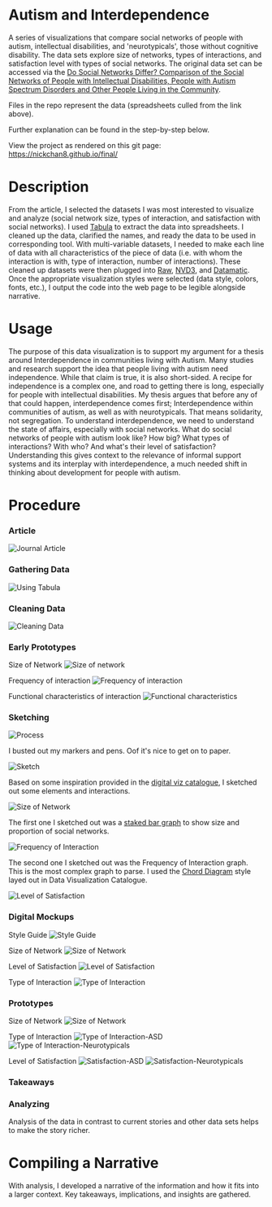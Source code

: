 # Autism and Interdependence

A series of visualizations that compare social networks of people with autism, intellectual disabilities, and 'neurotypicals', those without cognitive disability. The data sets explore size of networks, types of interactions, and satisfaction level with types of social networks. The original data set can be accessed via the [Do Social Networks Differ? Comparison of the Social Networks of People with Intellectual Disabilities, People with Autism Spectrum Disorders and Other People Living in the Community](https://www.ncbi.nlm.nih.gov/pmc/articles/PMC4544488/).

Files in the repo represent the data (spreadsheets culled from the link above).

Further explanation can be found in the step-by-step below.

View the project as rendered on this git page: https://nickchan8.github.io/final/

# Description

From the article, I selected the datasets I was most interested to visualize and analyze (social network size, types of interaction, and satisfaction with social networks). I used [Tabula](http://tabula.technology/) to extract the data into spreadsheets. I cleaned up the data, clarified the names, and ready the data to be used in corresponding tool. With multi-variable datasets, I needed to make each line of data with all characteristics of the piece of data (i.e. with whom the interaction is with, type of interaction, number of interactions). These cleaned up datasets were then plugged into [Raw](http://app.rawgraphs.io/), [NVD3](http://nvd3.org/), and [Datamatic](http://datamatic.io/). Once the appropriate visualization styles were selected (data style, colors, fonts, etc.), I output the code into the web page to be legible alongside narrative.

# Usage

The purpose of this data visualization is to support my argument for a thesis around Interdependence in communities living with Autism. Many studies and research support the idea that people living with autism need independence. While that claim is true, it is also short-sided. A recipe for independence is a complex one, and road to getting there is long, especially for people with intellectual disabilities. My thesis argues that before any of that could happen, interdependence comes first;  Interdependence within communities of autism, as well as with neurotypicals. That means solidarity, not segregation. To understand interdependence, we need to understand the state of affairs, especially with social networks. What do social networks of people with autism look like? How big? What types of interactions? With who? And what's their level of satisfaction? Understanding this gives context to the relevance of informal support systems and its interplay with interdependence, a much needed shift in thinking about development for people with autism. 

# Procedure

### Article

![Journal Article](https://i.imgur.com/xJKrhCy.png)

### Gathering Data

![Using Tabula](https://i.imgur.com/w1r87HL.png)

### Cleaning Data

![Cleaning Data](https://i.imgur.com/K6Wow1t.png)

### Early Prototypes

Size of Network
![Size of network](https://i.imgur.com/lpusIZP.png)

Frequency of interaction
![Frequency of interaction](https://i.imgur.com/mglMA2n.png)

Functional characteristics of interaction
![Functional characteristics](https://i.imgur.com/Rb9iCfy.png)

### Sketching

![Process](https://i.imgur.com/nJ41fx5.jpg)

I busted out my markers and pens. Oof it's nice to get on to paper. 

![Sketch](https://i.imgur.com/XkPi5aN.jpg)

Based on some inspiration provided in the [digital viz catalogue](https://datavizcatalogue.com/search/relationships.html), I sketched out some elements and interactions. 

![Size of Network](https://i.imgur.com/PpgPd3H.jpg)

The first one I sketched out was a [staked bar graph](https://datavizcatalogue.com/methods/stacked_bar_graph.html) to show size and proportion of social networks. 

![Frequency of Interaction](https://i.imgur.com/arR3HVe.png)

The second one I sketched out was the Frequency of Interaction graph. This is the most complex graph to parse. 
I used the [Chord Diagram](https://datavizcatalogue.com/methods/chord_diagram.html) style layed out in Data Visualization Catalogue. 

![Level of Satisfaction](https://i.imgur.com/0im40e9.png)

### Digital Mockups

Style Guide
![Style Guide](https://i.imgur.com/TD3iob0.png)

Size of Network
![Size of Network](https://i.imgur.com/xsWiqX1.png)

Level of Satisfaction
![Level of Satisfaction](https://i.imgur.com/SoeotYf.png)

Type of Interaction
![Type of Interaction](https://i.imgur.com/CG1VTWj.png)

### Prototypes

Size of Network
![Size of Network](https://i.imgur.com/TB2EM5q.png)

Type of Interaction
![Type of Interaction-ASD](https://i.imgur.com/7D17iov.png)
![Type of Interaction-Neurotypicals](https://i.imgur.com/yr6vFPQ.png)

Level of Satisfaction
![Satisfaction-ASD](https://i.imgur.com/8Ly74or.png)
![Satisfaction-Neurotypicals](https://i.imgur.com/smi85VF.png)

### Takeaways


### Analyzing

Analysis of the data in contrast to current stories and other data sets helps to make the story richer.

# Compiling a Narrative

With analysis, I developed a narrative of the information and how it fits into a larger context. Key takeaways, implications, and insights are gathered. 
